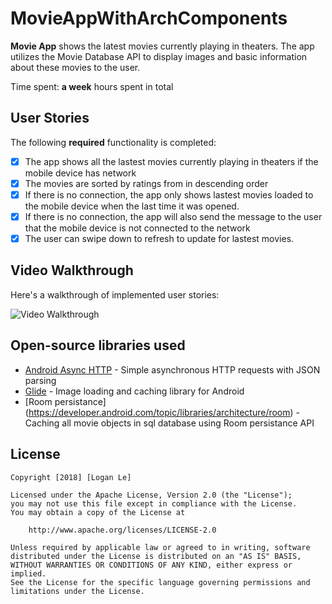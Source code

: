 # MovieAppWithArchComponents

**Movie App** shows the latest movies currently playing in theaters. The app utilizes the Movie Database API to display images and basic information about these movies to the user.

Time spent: **a week** hours spent in total

## User Stories

The following **required** functionality is completed:

* [x] The app shows all the lastest movies currently playing in theaters if the mobile device has network
* [x] The movies are sorted by ratings from in descending order
* [x] If there is no connection, the app only shows lastest movies loaded to the mobile device when the last time it was opened.
* [x] If there is no connection, the app will also send the message to the user that the mobile device is not connected to the network
* [x] The user can swipe down to refresh to update for lastest movies.

## Video Walkthrough

Here's a walkthrough of implemented user stories:

<img src='https://media.giphy.com/media/2rABLEwNhCFOsXC3pM/giphy.gif' title='Video Walkthrough' width='' alt='Video Walkthrough' />


## Open-source libraries used

- [Android Async HTTP](https://github.com/loopj/android-async-http) - Simple asynchronous HTTP requests with JSON parsing
- [Glide](https://github.com/bumptech/glide) - Image loading and caching library for Android
- [Room persistance] (https://developer.android.com/topic/libraries/architecture/room) - Caching all movie objects in sql database using Room persistance API
## License

    Copyright [2018] [Logan Le]

    Licensed under the Apache License, Version 2.0 (the "License");
    you may not use this file except in compliance with the License.
    You may obtain a copy of the License at

        http://www.apache.org/licenses/LICENSE-2.0

    Unless required by applicable law or agreed to in writing, software
    distributed under the License is distributed on an "AS IS" BASIS,
    WITHOUT WARRANTIES OR CONDITIONS OF ANY KIND, either express or implied.
    See the License for the specific language governing permissions and
    limitations under the License.
